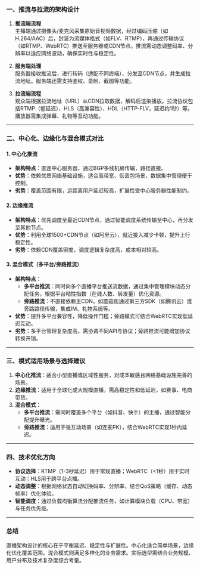 ### **一、推流与拉流的架构设计**
1. **推流端流程**  
   主播端通过摄像头/麦克风采集原始音视频数据，经过编码压缩（如H.264/AAC）后，封装为流媒体格式（如FLV、RTMP），再通过传输协议（如RTMP、WebRTC）推送至服务器或CDN节点。推流需动态调整码率、分辨率以适应网络波动，确保实时性与稳定性。

2. **服务端处理**  
   服务器接收推流后，进行转码（适配不同终端）、分发至CDN节点，并生成拉流地址。服务端还需支持鉴权、录制、截图等功能。

3. **拉流端流程**  
   观众端根据拉流地址（URL）从CDN拉取数据，解码后渲染播放。拉流协议包括RTMP（低延迟）、HLS（高兼容性）、HDL（HTTP-FLV，延迟约1秒）等。播放器需集成弹幕、礼物等互动功能。

---

### **二、中心化、边缘化与混合模式对比**
#### **1. 中心化推流**
- **架构特点**：直连中心服务器，通过BGP多线机房传输，路径直接。  
- **优势**：依赖优质网络基础设施，适合高带宽、低丢包场景，数据集中管理便于控制。  
- **劣势**：覆盖范围有限，远距离用户延迟较高，扩展性受中心服务器性能制约。

#### **2. 边缘推流**
- **架构特点**：优先调度至最近CDN节点，通过智能调度系统传输至中心，再分发至其他节点。  
- **优势**：利用全球1500+CDN节点（如阿里云），就近接入减少卡顿，提升上行稳定性。  
- **劣势**：依赖CDN覆盖密度，调度逻辑复杂度高，成本相对较高。

#### **3. 混合模式（多平台/旁路推流）**
- **架构特点**：  
  - **多平台推流**：同时向多个直播平台推送流数据，通过集中管理模块动态分配任务，根据平台粘性指数（在线人数、转发量）优化资源。  
  - **旁路推流**：不直接依赖主CDN，如蘑菇街通过第三方SDK（如腾讯云）或旁路路径传输，集成IM、礼物系统等。  
- **优势**：提升多平台兼容性，降低操作门槛；旁路模式可结合WebRTC实现低延迟互动。  
- **劣势**：多平台管理复杂度高，需协调不同API与协议；旁路推流可能增加协议转换开销。

---

### **三、模式适用场景与选择建议**
1. **中心化推流**：适合小型直播或区域性服务，对成本敏感且网络基础设施完善的场景。  
2. **边缘推流**：适用于全球化或大规模直播，需高稳定性和低延迟，如赛事、电商带货。  
3. **混合模式**：  
   - **多平台推流**：需同时覆盖多个平台（如抖音、快手）的主播，通过智能分配提升曝光。  
   - **旁路推流**：适用于强互动场景（如连麦PK），结合WebRTC实现1秒内延迟。

---

### **四、技术优化方向**
- **协议选择**：RTMP（1-3秒延迟）用于常规直播；WebRTC（<1秒）用于实时互动；HLS用于跨平台点播。  
- **动态调整**：根据网络状态自动切换码率、分辨率，结合QoS策略（缓存、动态帧率）优化体验。  
- **智能调度**：通过负载均衡算法分配推流任务，如计算模块负载（CPU、带宽）与任务优先级。

---

### **总结**
直播架构设计的核心在于平衡延迟、稳定性与扩展性。中心化适合简单场景，边缘化优化覆盖范围，混合模式则满足多样化的业务需求。实际选型需结合业务规模、用户分布及技术复杂度综合考量。